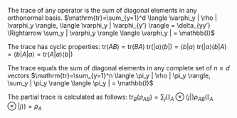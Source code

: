 The trace of any operator is the sum of diagonal elements in any orthonormal basis.
$\mathrm{tr}=\sum_{y=1}^d \langle \varphi_y | \rho | \varphi_y \rangle, \langle \varphi_y | \varphi_{y’} \rangle = \delta_{yy’} \Rightarrow \sum_y | \varphi_y \rangle \langle \varphi_y | = \mathbb{I}$

The trace has cyclic properties:
$\mathrm{tr}(AB)=\mathrm{tr}(BA)$
$\mathrm{tr}(|a\rangle \langle b |)=\langle b | a \rangle$
$\mathrm{tr}(|a\rangle \langle b |A)=\langle b |A| a \rangle=\mathrm{tr}(A|a\rangle \langle b |)$

The trace equals the sum of diagonal elements in any complete set of $n\geq d$ vectors
$\mathrm{tr}=\sum_{y=1}^n \langle \pi_y | \rho | \pi_y \rangle, \sum_y | \pi_y \rangle \langle \pi_y | = \mathbb{I}$

The partial trace is calculated as follows:
$\mathrm{tr}_B(\rho_{AB})=\sum_j(\mathbb{I}_A\otimes\langle j |)\rho_{AB}(\mathbb{I}_A\otimes| j\rangle)=\rho_A$